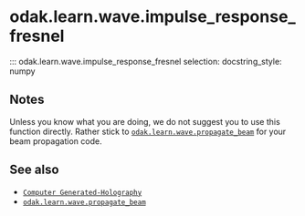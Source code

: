 # odak.learn.wave.impulse_response_fresnel

::: odak.learn.wave.impulse_response_fresnel
    selection:
        docstring_style: numpy

## Notes

Unless you know what you are doing, we do not suggest you to use this function directly. 
Rather stick to [`odak.learn.wave.propagate_beam`](propagate_beam.md) for  your beam propagation code. 

## See also

* [`Computer Generated-Holography`](../../../cgh.md)
* [`odak.learn.wave.propagate_beam`](propagate_beam.md)
